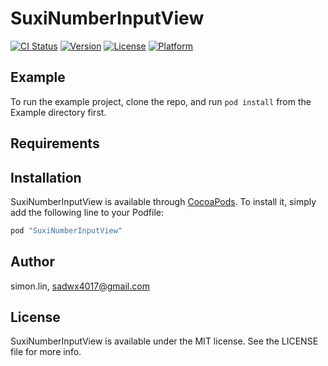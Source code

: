 # SuxiNumberInputView

[![CI Status](http://img.shields.io/travis/sadwx/SuxiNumberInputView.svg?style=flat)](https://travis-ci.org/sadwx/SuxiNumberInputView)
[![Version](https://img.shields.io/cocoapods/v/SuxiNumberInputView.svg?style=flat)](http://cocoapods.org/pods/SuxiNumberInputView)
[![License](https://img.shields.io/cocoapods/l/SuxiNumberInputView.svg?style=flat)](http://cocoapods.org/pods/SuxiNumberInputView)
[![Platform](https://img.shields.io/cocoapods/p/SuxiNumberInputView.svg?style=flat)](http://cocoapods.org/pods/SuxiNumberInputView)

## Example

To run the example project, clone the repo, and run `pod install` from the Example directory first.

## Requirements

## Installation

SuxiNumberInputView is available through [CocoaPods](http://cocoapods.org). To install
it, simply add the following line to your Podfile:

```ruby
pod "SuxiNumberInputView"
```

## Author

simon.lin, sadwx4017@gmail.com

## License

SuxiNumberInputView is available under the MIT license. See the LICENSE file for more info.
